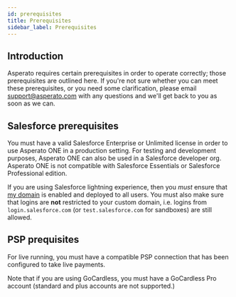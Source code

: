 ```yaml
---
id: prerequisites
title: Prerequisites
sidebar_label: Prerequisites
---
```


## Introduction
Asperato requires certain prerequisites in order to operate correctly; those prerequisites are outlined here. If you're not sure whether you can meet these prerequisites, or you need some clarification, please email support@asperato.com with any questions and we'll get back to you as soon as we can.

## Salesforce prerequisites
You must have a valid Salesforce Enterprise or Unlimited license in order to use Asperato ONE in a production setting. For testing and development purposes, Asperato ONE can also be used in a Salesforce developer org. Asperato ONE is not compatible with Salesforce Essentials or Salesforce Professional edition.

If you are using Salesforce lightning experience, then you *must* ensure that [my domain](https://help.salesforce.com/articleView?id=domain_name_overview.htm&language=en&r=https%3A%2F%2Fwww.google.co.uk%2F&type=5) is enabled and deployed to all users. You must also make sure that logins are **not** restricted to your custom domain, i.e. logins from `login.salesforce.com` (or `test.salesforce.com` for sandboxes) are still allowed.

## PSP prequisites
For live running, you must have a compatible PSP connection that has been configured to take live payments.

Note that if you are using GoCardless, you must have a GoCardless Pro account (standard and plus accounts are not supported.)
